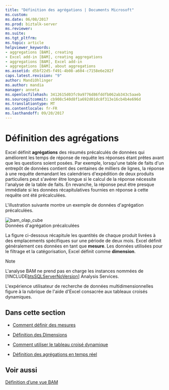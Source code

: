 ```yaml
---
title: "Définition des agrégations | Documents Microsoft"
ms.custom: 
ms.date: 06/08/2017
ms.prod: biztalk-server
ms.reviewer: 
ms.suite: 
ms.tgt_pltfrm: 
ms.topic: article
helpviewer_keywords:
- aggregations [BAM], creating
- Excel add-in [BAM], creating aggregations
- aggregations [BAM], Excel add-in
- aggregations [BAM], about aggregations
ms.assetid: d5bf22d5-f491-4b08-a604-c7158e6e282f
caps.latest.revision: "9"
author: MandiOhlinger
ms.author: mandia
manager: anneta
ms.openlocfilehash: 3412615d03fc9a9776d86fddfb062ab343c5aaeb
ms.sourcegitcommit: cb908c540d8f1a692d01dc8f313e16cb4b4e696d
ms.translationtype: MT
ms.contentlocale: fr-FR
ms.lasthandoff: 09/20/2017
---
```

# <a name="defining-aggregations"></a>Définition des agrégations
Excel définit **agrégations** des résumés précalculés de données qui améliorent les temps de réponse de requête les réponses étant prêtes avant que les questions soient posées. Par exemple, lorsqu'une table de faits d'un entrepôt de données contient des centaines de milliers de lignes, la réponse à une requête demandant les calendriers d'expédition de deux produits particuliers peut s'avérer être longue si le calcul de la réponse nécessite l'analyse de la table de faits. En revanche, la réponse peut être presque immédiate si les données récapitulatives fournies en réponse à cette requête ont été précalculées.  
  
 L'illustration suivante montre un exemple de données d'agrégation précalculées.  
  
 ![](../core/media/bam-olap-cube.gif "bam_olap_cube")  
Données d'agrégation précalculées  
  
 La figure ci-dessous récapitule les quantités de chaque produit livrées à des emplacements spécifiques sur une période de deux mois. Excel définit généralement ces données en tant que **mesure**. Les données utilisées pour le filtrage et la catégorisation, Excel définit comme **dimension**.  
  
> [!NOTE]
>  L'analyse BAM ne prend pas en charge les instances nommées de [!INCLUDE[btsSQLServerNoVersion](../includes/btssqlservernoversion-md.md)] Analysis Services.  
  
 L'expérience utilisateur de recherche de données multidimensionnelles figure à la rubrique de l'aide d'Excel consacrée aux tableaux croisés dynamiques.  
  
## <a name="in-this-section"></a>Dans cette section  
  
-   [Comment définir des mesures](../core/how-to-define-measures.md)  
  
-   [Définition des Dimensions](../core/defining-dimensions.md)  
  
-   [Comment utiliser le tableau croisé dynamique](../core/how-to-use-the-pivottable.md)  
  
-   [Définition des agrégations en temps réel](../core/defining-real-time-aggregations.md)  
  
## <a name="see-also"></a>Voir aussi  
 [Définition d’une vue BAM](../core/defining-a-bam-view.md)